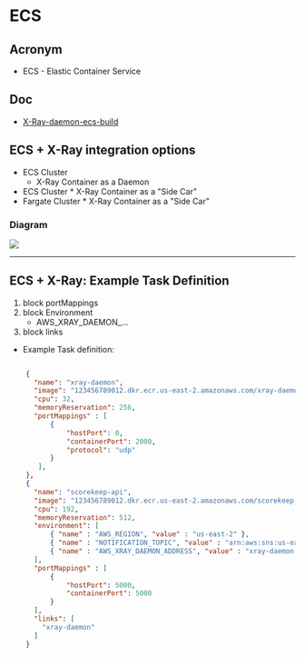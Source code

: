 # ECS

## Acronym
* ECS - Elastic Container Service

## Doc
* [X-Ray-daemon-ecs-build](https://docs.aws.amazon.com/xray/latest/devguide/xray-daemon-ecs.html#xray-daemon-ecs-build)

## ECS + X-Ray integration options
* ECS Cluster
    * X-Ray Container as a Daemon
* ECS Cluster
      * X-Ray Container as a "Side Car"
* Fargate Cluster
      * X-Ray Container as a "Side Car"

### Diagram
[<img src="https://i.imgur.com/nEELfUg.png">](https://i.imgur.com/nEELfUg.png)

---

## ECS + X-Ray: Example Task Definition
1) block portMappings
2) block Environment 
      * AWS_XRAY_DAEMON_...
3) block links
* Example Task definition: 
````json

    {
      "name": "xray-daemon",
      "image": "123456789012.dkr.ecr.us-east-2.amazonaws.com/xray-daemon",
      "cpu": 32,
      "memoryReservation": 256,
      "portMappings" : [
          {
              "hostPort": 0,
              "containerPort": 2000,
              "protocol": "udp"
          }
       ],
    },
    {
      "name": "scorekeep-api",
      "image": "123456789012.dkr.ecr.us-east-2.amazonaws.com/scorekeep-api",
      "cpu": 192,
      "memoryReservation": 512,
      "environment": [
          { "name" : "AWS_REGION", "value" : "us-east-2" },
          { "name" : "NOTIFICATION_TOPIC", "value" : "arn:aws:sns:us-east-2:123456789012:scorekeep-notifications" },
          { "name" : "AWS_XRAY_DAEMON_ADDRESS", "value" : "xray-daemon:2000" }
      ],
      "portMappings" : [
          {
              "hostPort": 5000,
              "containerPort": 5000
          }
      ],
      "links": [
        "xray-daemon"
      ]
    }
````

